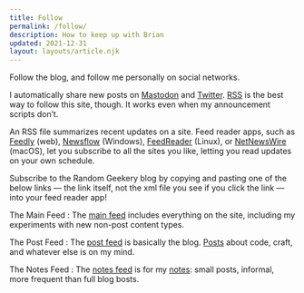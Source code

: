 ```yaml
---
title: Follow
permalink: /follow/
description: How to keep up with Brian
updated: 2021-12-31
layout: layouts/article.njk
---
```

Follow the blog, and follow me personally on social networks.

[Mastodon]: https://hackers.town/@randomgeek
[Twitter]: https://twitter.com/brianwisti
[RSS]: https://en.wikipedia.org/wiki/RSS

I automatically share new posts on [Mastodon][] and [Twitter][].  [RSS][] is
the best way to follow this site, though. It works even when my announcement
scripts don’t.

[Feedly]: https://feedly.com
[Newsflow]: https://www.microsoft.com/en-us/p/newsflow/9nblggh58s5r
[FeedReader]: https://jangernert.github.io/FeedReader/
[NetNewsWire]: https://ranchero.com/netnewswire/[NetNewsWire]


An RSS file summarizes recent updates on a site. Feed reader apps, such as
[Feedly][] (web), [Newsflow][] (Windows), [FeedReader][] (Linux), or
[NetNewsWire][] (macOS), let you subscribe to all the sites you like, letting
you read updates on your own schedule.

Subscribe to the Random Geekery blog by copying and pasting one of the
below links — the link itself, not the xml file you see if you click the
link — into your feed reader app!

[main feed]: /index.xml
[post feed]: /post/index.xml
[Posts]: /post/
[notes feed]: /note/index.xml
[notes]: /note/

The Main Feed
: The [main feed][] includes everything on the site,
  including my experiments with new non-post content types.

The Post Feed
: The [post feed][] is basically the blog. [Posts][] about
  code, craft, and whatever else is on my mind.

The Notes Feed
: The [notes feed][] is for my [notes][]: small posts, informal, more frequent than full blog bosts.
